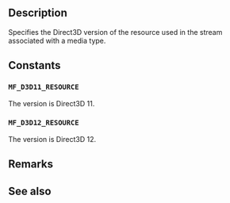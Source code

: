 ## Description

Specifies the Direct3D version of the resource used in the stream associated with a media type.

## Constants

### `MF_D3D11_RESOURCE`

The version is Direct3D 11.

### `MF_D3D12_RESOURCE`

The version is Direct3D 12.

## Remarks

## See also